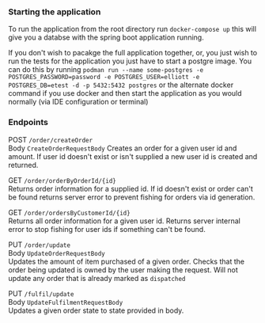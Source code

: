 ### Starting the application

To run the application from the root directory run 
`docker-compose up` this will give you a databse with the spring boot application running.

If you don't wish to pacakge the full application together, or, you just wish to run the tests for the application you just have to start a postgre image. You can do this by running `podman run --name some-postgres -e POSTGRES_PASSWORD=password -e POSTGRES_USER=elliott -e POSTGRES_DB=etest -d -p 5432:5432 postgres` or the alternate docker command if you use docker and then start the application as you would normally (via IDE configuration or terminal)

### Endpoints

POST `/order/createOrder`  
Body `CreateOrderRequestBody`
Creates an order for a given user id and amount. If user id doesn't exist or isn't supplied a new user id is created and returned.

GET `/order/orderByOrderId/{id}`   
Returns order information for a supplied id. If id doesn't exist or order can't be found returns server error to prevent fishing for orders via id generation.

GET `/order/ordersByCustomerId/{id}`   
Returns all order information for a given user id. Returns server internal error to stop fishing for user ids if something can't be found.

PUT `/order/update`   
Body `UpdateOrderRequestBody`   
Updates the amount of item purchased of a given order. Checks that the order being updated is owned by the user making the request. Will not update any order that is already marked as `dispatched`

PUT `/fulfil/update`   
Body `UpdateFulfilmentRequestBody`   
Updates a given order state to state provided in body.
